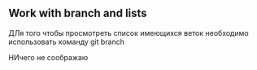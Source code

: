 ## Work with branch and lists 

ДЛя того чтобы просмотреть список имеющихся веток необходимо использовать команду git branch

НИчего не соображаю 
